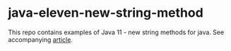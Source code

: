 # java-eleven-new-string-method
This repo contains examples of Java 11 - new string methods for java.
See accompanying [article](https://github.com/SpaghettiCodeJungle/java-eleven-new-string-method).